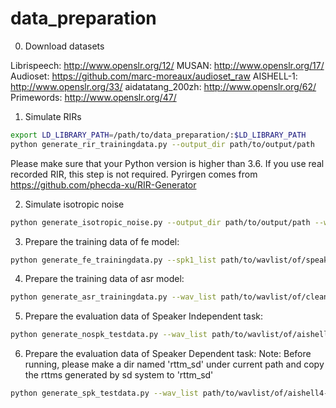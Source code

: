 # data_preparation
0. Download datasets

Librispeech: http://www.openslr.org/12/
MUSAN: http://www.openslr.org/17/
Audioset: https://github.com/marc-moreaux/audioset_raw
AISHELL-1: http://www.openslr.org/33/
aidatatang_200zh: http://www.openslr.org/62/
Primewords: http://www.openslr.org/47/



1. Simulate RIRs
```bash 
export LD_LIBRARY_PATH=/path/to/data_preparation/:$LD_LIBRARY_PATH
python generate_rir_trainingdata.py --output_dir path/to/output/path
```
Please make sure that your Python version is higher than 3.6. If you use real recorded RIR, this step is not required. Pyrirgen comes from https://github.com/phecda-xu/RIR-Generator

2. Simulate isotropic noise

```bash 
python generate_isotropic_noise.py --output_dir path/to/output/path --wavnum 200
```

3. Prepare the training data of fe model:
```bash
python generate_fe_trainingdata.py --spk1_list path/to/wavlist/of/speaker1 --spk2_list path/to/wavlist/of/speaker2 --noise_list path/to/wavlist/of/noise --rir_list path/to/wavlist/of/rir --isotropic_list path/to/wavlist/of/isotropicnoise --mode train or dev --output_dir path/to/output/dir --wavnum we suggest 60000 for train and 3000 for dev
```

4. Prepare the training data of asr model:
```bash
python generate_asr_trainingdata.py --wav_list path/to/wavlist/of/cleanspeech --noise_list path/to/wavlist/of/noise --rir_list path/to/wavlist/of/rir --output_dir path/to/output/dir --mode train or dev
```

5. Prepare the evaluation data of Speaker Independent task:
```bash
python generate_nospk_testdata.py --wav_list path/to/wavlist/of/aishell4-test --textgrid_list path/to/textgridlist/of/aishell4-test --output_dir path/to/output/dir 
```

6. Prepare the evaluation data of Speaker Dependent task:
Note: Before running, please make a dir named 'rttm_sd' under current path and copy the rttms generated by sd system to 'rttm_sd'
```bash
python generate_spk_testdata.py --wav_list path/to/wavlist/of/aishell4-test --textgrid_list path/to/textgridlist/of/aishell4-test --output_dir path/to/output/dir 
```
